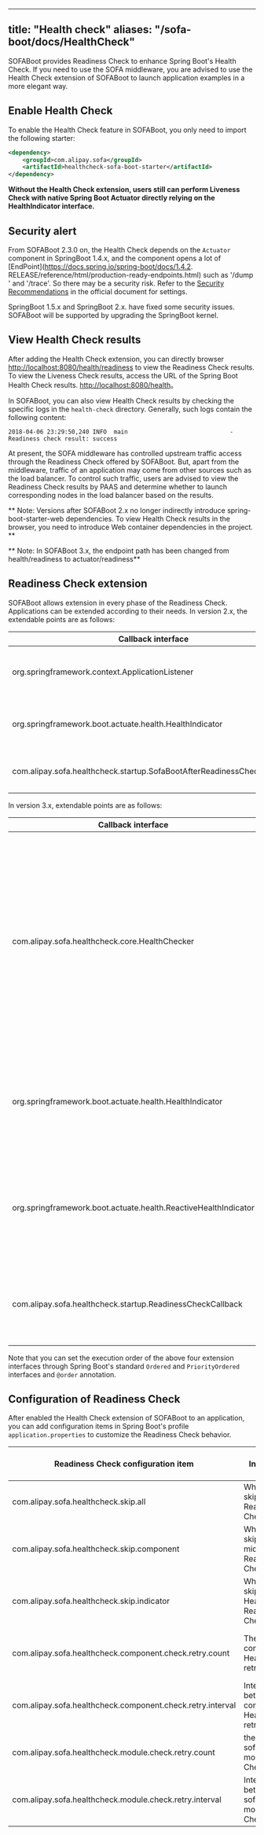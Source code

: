 
---
title: "Health check"
aliases: "/sofa-boot/docs/HealthCheck"
---


﻿SOFABoot provides Readiness Check to enhance Spring Boot's Health Check. If you need to use the SOFA middleware, you are advised to use the Health Check extension of SOFABoot to launch application examples in a more elegant way.

## Enable Health Check

To enable the Health Check feature in SOFABoot, you only need to import the following starter:

```xml
<dependency>
    <groupId>com.alipay.sofa</groupId>
    <artifactId>healthcheck-sofa-boot-starter</artifactId>
</dependency>
```

**Without the Health Check extension, users still can perform Liveness Check with native Spring Boot Actuator directly relying on the HealthIndicator interface.**


## Security alert

From SOFABoot 2.3.0 on, the Health Check depends on the `Actuator` component in SpringBoot 1.4.x, and the component opens a lot of [EndPoint](https://docs.spring.io/spring-boot/docs/1.4.2. RELEASE/reference/html/production-ready-endpoints.html) such as '/dump ' and '/trace'. So there may be a security risk. Refer to the [Security Recommendations](https://docs.spring.io/spring-boot/docs/1.4.2.RELEASE/reference/html/production-ready-endpoints.html#_security_with_healthindicators) in the official document for settings.

SpringBoot 1.5.x and SpringBoot 2.x. have fixed some security issues. SOFABoot will be supported by upgrading the SpringBoot kernel.

## View Health Check results

After adding the Health Check extension, you can directly browser [http://localhost:8080/health/readiness](http://localhost:8080/health/readiness) to view the Readiness Check results. To view the Liveness Check results, access the URL of the Spring Boot Health Check results. [http://localhost:8080/health](http://localhost:8080/health)。

In SOFABoot, you can also view Health Check results by checking the specific logs in the `health-check` directory. Generally, such logs contain the following content:

```
2018-04-06 23:29:50,240 INFO  main                             - Readiness check result: success
```

At present, the SOFA middleware has controlled upstream traffic access through the Readiness Check offered by SOFABoot. But, apart from the middleware, traffic of an application may come from other sources such as the load balancer. To control such traffic, users are advised to view the Readiness Check results by PAAS and determine whether to launch corresponding nodes in the load balancer based on the results.

** Note: Versions after SOFABoot 2.x no longer indirectly introduce spring-boot-starter-web dependencies. To view Health Check results in the browser, you need to introduce Web container dependencies in the project. **

** Note: In SOFABoot 3.x, the endpoint path has been changed from health/readiness to actuator/readiness**

## Readiness Check extension

SOFABoot allows extension in every phase of the Readiness Check. Applications can be extended according to their needs. In version 2.x, the extendable points are as follows:

Callback interface | Description |
----|-----
org.springframework.context.ApplicationListener | If you want to do something before the Readiness Check, you can monitor the SofaBootBeforeHealthCheckEvent event of this listener.
org.springframework.boot.actuate.health.HealthIndicator | If you want to add a check item to the Readiness Check in SOFABoot, you can directly extend this interface of Spring Boot.
com.alipay.sofa.healthcheck.startup.SofaBootAfterReadinessCheckCallback | If you want to do something after the Readiness Check, you can extend this interface of SOFABoot.

In version 3.x, extendable points are as follows:

Callback interface | Description |
----|-----
com.alipay.sofa.healthcheck.core.HealthChecker | if you want to add a check item to the Readiness Check in SOFABoot, you can extend the interface directly. Compared with the HealthIndicator interface of Spring Boot, this interface provides additional parameters, for example, check the number of retries.
org.springframework.boot.actuate.health.HealthIndicator | If you want to add a check item to the Readiness Check in SOFABoot, you can directly extend this interface of Spring Boot.
org.springframework.boot.actuate.health.ReactiveHealthIndicator | If you want to add a check item to SOFABoot's Readiness Check in WebFlux, you can directly extend this interface of Spring Boot.
com.alipay.sofa.healthcheck.startup.ReadinessCheckCallback | if you want to do something after the Readiness Check, you can extend this interface of SOFABoot.

Note that you can set the execution order of the above four extension interfaces through Spring Boot's standard `Ordered` and `PriorityOrdered` interfaces and `@order` annotation.

## Configuration of Readiness Check

After enabled the Health Check extension of SOFABoot to an application, you can add configuration items in Spring Boot's profile `application.properties` to customize the Readiness Check behavior.

Readiness Check configuration item | Instructions | Default | Supported since version |
----|------|------|----
com.alipay.sofa.healthcheck.skip.all | Whether to skip the entire Readiness Check | false | 2.4.0
com.alipay.sofa.healthcheck.skip.component | Whether to skip the SOFA middleware Readiness Check | false | 2.4.0
com.alipay.sofa.healthcheck.skip.indicator | Whether to skip the HealthIndicator Readiness Check | false | 2.4.0
com.alipay.sofa.healthcheck.component.check.retry.count | The number of component Health Check retries | 20 | 2.4.10 (the value is 0 in previous versions)
com.alipay.sofa.healthcheck.component.check.retry.interval | Interval between component Health Check retries | 1,000 (ms) | 2.4.10 (the value is 0 in previous versions)
com.alipay.sofa.healthcheck.module.check.retry.count | the number of sofaboot module Health Check retries | 0 | 2.4.10
com.alipay.sofa.healthcheck.module.check.retry.interval | Interval between sofaboot module Health Check retries | 1,000 (ms) | 2.4.10 (the value is 0 in previous versions)

